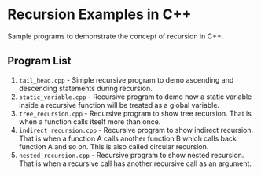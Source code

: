 # Recursion Examples in C++
Sample programs to demonstrate the concept of recursion in C++.

## Program List
1. `tail_head.cpp` - Simple recursive program to demo ascending and descending
   statements during recursion.
2. `static_variable.cpp` - Recursive program to demo how a static variable inside
   a recursive function will be treated as a global variable.
3. `tree_recursion.cpp` - Recursive program to show tree recursion. That is when
   a function calls itself more than once.
4. `indirect_recursion.cpp` - Recursive program to show indirect recursion. That
   is when a function A calls another function B which calls back function A and
   so on. This is also called circular recursion.
5. `nested_recursion.cpp` - Recursive program to show nested recursion. That is
   when a recursive call has another recursive call as an argument.

